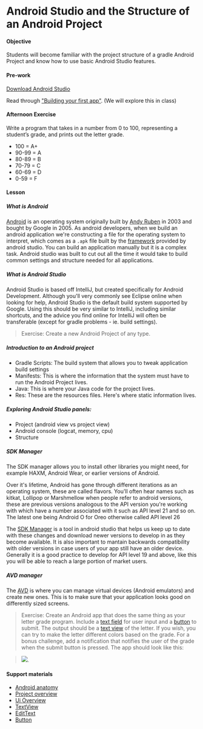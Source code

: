 # Android Studio and the Structure of an Android Project

#### Objective

Students will become familiar with the project structure of a gradle Android Project
and know how to use basic Android Studio features.

#### Pre-work

[Download Android Studio](https://developer.android.com/studio/index.html)

Read through ["Building your first app"](https://developer.android.com/training/index.html). (We will explore this in class)

#### Afternoon Exercise

Write a program that takes in a number from 0 to 100,
representing a student’s grade, and prints out the letter grade. 

* 100   = A+
* 90-99 = A
* 80-89 = B
* 70-79 = C
* 60-69 = D
* 0-59 = F

#### Lesson

##### What is Android 

[Android](https://en.wikipedia.org/wiki/Android_(operating_system)) is an operating system originally built by [Andy Ruben](https://en.wikipedia.org/wiki/Andy_Rubin) in 2003 and bought by Google in 2005. As android developers, when we build an android application we're constructing a file for the operating system to interpret, which comes as a `.apk` file built by the [framework](https://en.wikipedia.org/wiki/Software_framework) provided by android studio. You can build an application manually but it is a complex task. Android studio was built to cut out all the time it would take to build common settings and structure needed for all applications. 

##### What is Android Studio


Android Studio is based off IntelliJ, but created specifically for Android Development. Although you'll very commonly see Eclipse online when looking for help, Android Studio is the default build system supported by Google. Using this should be very similar to IntelliJ, including similar shortcuts, and the advice you find online for IntelliJ will often be transferable (except for gradle problems - ie. build settings).

> Exercise: Create a new Android Project of any type.

##### Introduction to an Android project
* Gradle Scripts: The build system that allows you to tweak application build settings
* Manifests: This is where the information that the system must have to run the Android Project lives.
* Java: This is where your Java code for the project lives.
* Res: These are the resources files. Here's where static information lives.

##### Exploring Android Studio panels:
* Project (android view vs project view)
* Android console (logcat, memory, cpu)
* Structure

##### SDK Manager

The SDK manager allows you to install other libraries you might need, for example HAXM, Android Wear, or earlier versions of Android.

Over it's lifetime, Android has gone through different iterations as an operating system, these are called flavors. You'll often hear names such as kitkat, Lollipop or Marshmellow when people refer to android versions, these are previous versions analogous to the API version you're working with which have a number associated with it such as API level 21 and so on. The latest one being Android O for Oreo otherwise called API level 26  

The [SDK Manager](https://developer.android.com/studio/intro/update.html) is a tool in android studio that helps us keep up to date with these changes and download newer versions to develop in as they become available. It is also important to mantain backwards compatibility with older versions in case users of your app still have an older device. Generally it is a good practice to develop for API level 19 and above, like this you will be able to reach a large portion of market users. 

##### AVD manager

The [AVD](https://developer.android.com/studio/run/managing-avds.html) is where you can manage virtual devices (Android emulators) and create new ones. This is to make sure that your application looks good on differently sized screens.

> Exercise: Create an Android app that does the same thing as your letter grade program. Include a [text field](http://developer.android.com/reference/android/widget/EditText.html) for user
input and a [button](http://developer.android.com/reference/android/widget/Button.html) to submit. The output should be a [text view](http://developer.android.com/reference/android/widget/TextView.html) of the letter. If you wish, you can try to make the letter different colors based on the grade. For a bonus challenge, add a notification that notifies the user of the grade when the submit button is pressed. The app should look like this:

> ![](http://i.imgur.com/RgszB8z.png).



#### Support materials

* [Android anatomy](https://www.youtube.com/watch?v=Buo7kzHECHk) 
* [Project overview](https://developer.android.com/studio/projects/index.html)
* [Ui Overview](https://developer.android.com/guide/topics/ui/overview.html)
* [TextView](https://developer.android.com/reference/android/widget/TextView.html)
* [EditText](https://developer.android.com/reference/android/widget/EditText.html)
* [Button](https://developer.android.com/guide/topics/ui/controls/button.html)